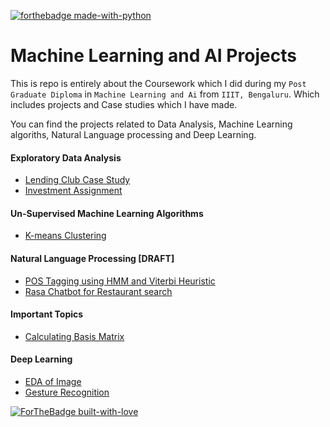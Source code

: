 [![forthebadge made-with-python](http://ForTheBadge.com/images/badges/made-with-python.svg)](https://www.python.org/)

# Machine Learning and AI Projects
This is repo is entirely about the Coursework which I did during my `Post Graduate Diploma` in `Machine Learning and Ai` from `IIIT, Bengaluru`.
Which includes projects and Case studies which I have made.

You can find the projects related to Data Analysis, Machine Learning algoriths, Natural Language processing and Deep Learning.

#### Exploratory Data Analysis
* [Lending Club Case Study](https://github.com/KarthikKaiplody/PGDMLAI_IIIT-B/tree/main/LendingClubCasestudy)
* [Investment Assignment](https://github.com/KarthikKaiplody/PGDMLAI_IIIT-B/tree/main/InvestmentAssignment)

<!-- #### Supervised Machine Learning Algorithms [Draft] -->

#### Un-Supervised Machine Learning Algorithms
* [K-means Clustering](https://github.com/KarthikKaiplody/PGDMLAI_IIIT-B/tree/main/K_means_clustering)

#### Natural Language Processing [DRAFT]
* [POS Tagging using HMM and Viterbi Heuristic](https://github.com/KarthikKaiplody/PGDMLAI_IIIT-B/blob/main/NLP/HMM%2B_based%2BPOS%2Btagging_%2BAssignment.ipynb)
* [Rasa Chatbot for Restaurant search](https://github.com/KarthikKaiplody/PGDMLAI_IIIT-B/tree/main/NLP/Rasa_Assignment)

#### Important Topics
* [Calculating Basis Matrix](https://github.com/KarthikKaiplody/PGDMLAI_IIIT-B/blob/main/Basis_Matrix_Calculation.ipynb)

#### Deep Learning
* [EDA of Image](https://github.com/KarthikKaiplody/PGDMLAI_IIIT-B/blob/main/DeepLearning/Reading_Digital_Image.ipynb)
* [Gesture Recognition]()


[![ForTheBadge built-with-love](http://ForTheBadge.com/images/badges/built-with-love.svg)](https://GitHub.com/karthikkaiplody/)
